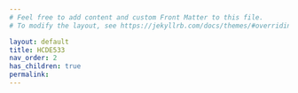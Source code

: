 ```yaml
---
# Feel free to add content and custom Front Matter to this file.
# To modify the layout, see https://jekyllrb.com/docs/themes/#overriding-theme-defaults

layout: default
title: HCDE533
nav_order: 2
has_children: true
permalink:
---
```


